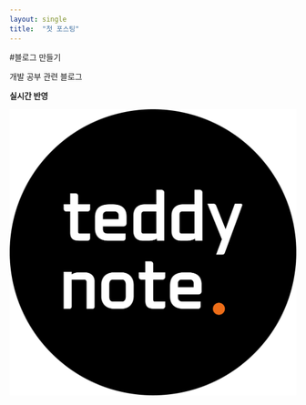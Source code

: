 ```yaml
---
layout: single
title:  "첫 포스팅"
---
```


#블로그 만들기

개발 공부 관련 블로그



**실시간 반영**

![teddynote](../images/2024-07-01-first/teddynote.png)

